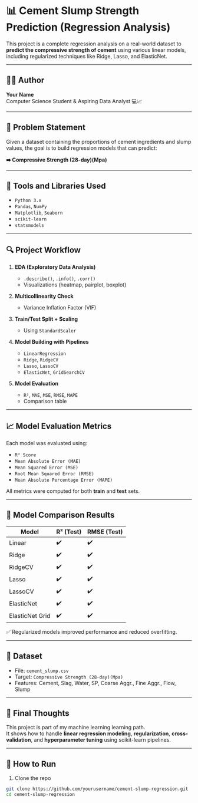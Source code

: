 # 📊 Cement Slump Strength Prediction (Regression Analysis)

This project is a complete regression analysis on a real-world dataset to **predict the compressive strength of cement** using various linear models, including regularized techniques like Ridge, Lasso, and ElasticNet.

---

## 👩‍💻 Author

**Your Name**  
Computer Science Student & Aspiring Data Analyst 💻📈  

---

## 📝 Problem Statement

Given a dataset containing the proportions of cement ingredients and slump values, the goal is to build regression models that can predict:

**➡️ Compressive Strength (28-day)(Mpa)**

---

## 🧰 Tools and Libraries Used

- `Python 3.x`
- `Pandas`, `NumPy`
- `Matplotlib`, `Seaborn`
- `scikit-learn`
- `statsmodels`

---

## 🔍 Project Workflow

1. **EDA (Exploratory Data Analysis)**
   - `.describe()`, `.info()`, `.corr()`
   - Visualizations (heatmap, pairplot, boxplot)

2. **Multicollinearity Check**
   - Variance Inflation Factor (VIF)

3. **Train/Test Split + Scaling**
   - Using `StandardScaler`

4. **Model Building with Pipelines**
   - `LinearRegression`
   - `Ridge`, `RidgeCV`
   - `Lasso`, `LassoCV`
   - `ElasticNet`, `GridSearchCV`

5. **Model Evaluation**
   - `R²`, `MAE`, `MSE`, `RMSE`, `MAPE`
   - Comparison table

---

## 📈 Model Evaluation Metrics

Each model was evaluated using:

- `R² Score`
- `Mean Absolute Error (MAE)`
- `Mean Squared Error (MSE)`
- `Root Mean Squared Error (RMSE)`
- `Mean Absolute Percentage Error (MAPE)`

All metrics were computed for both **train** and **test** sets.

---

## 🧪 Model Comparison Results

| Model            | R² (Test) | RMSE (Test) |
|------------------|-----------|-------------|
| Linear           | ✔️        | ✔️          |
| Ridge            | ✔️        | ✔️          |
| RidgeCV          | ✔️        | ✔️          |
| Lasso            | ✔️        | ✔️          |
| LassoCV          | ✔️        | ✔️          |
| ElasticNet       | ✔️        | ✔️          |
| ElasticNet Grid  | ✔️        | ✔️          |

✅ Regularized models improved performance and reduced overfitting.

---

## 📁 Dataset

- File: `cement_slump.csv`
- Target: `Compressive Strength (28-day)(Mpa)`
- Features: Cement, Slag, Water, SP, Coarse Aggr., Fine Aggr., Flow, Slump

---

## 💬 Final Thoughts

This project is part of my machine learning learning path.  
It shows how to handle **linear regression modeling**, **regularization**, **cross-validation**, and **hyperparameter tuning** using scikit-learn pipelines.

---

## 🚀 How to Run

1. Clone the repo  
```bash
git clone https://github.com/yourusername/cement-slump-regression.git
cd cement-slump-regression
